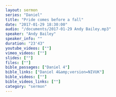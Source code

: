 ```yaml
---
layout: sermon
series: "Daniel"
title: "Pride comes before a fall"
date: "2017-01-29 18:30:00"
audio: "/documents/2017-01-29 Andy Bailey.mp3"
speaker: "Andy Bailey"
speaker_info: ""
duration: "23'43"
youtube_videos: [""]
vimeo_videos: [""]
slides: [""]
files: [""]
bible_passages: ["Daniel 4"]
bible_links: ["Daniel 4&amp;version=NIVUK"]
bible_videos: [""]
bible_videos_links: [""]
category: "sermon"
---
```

